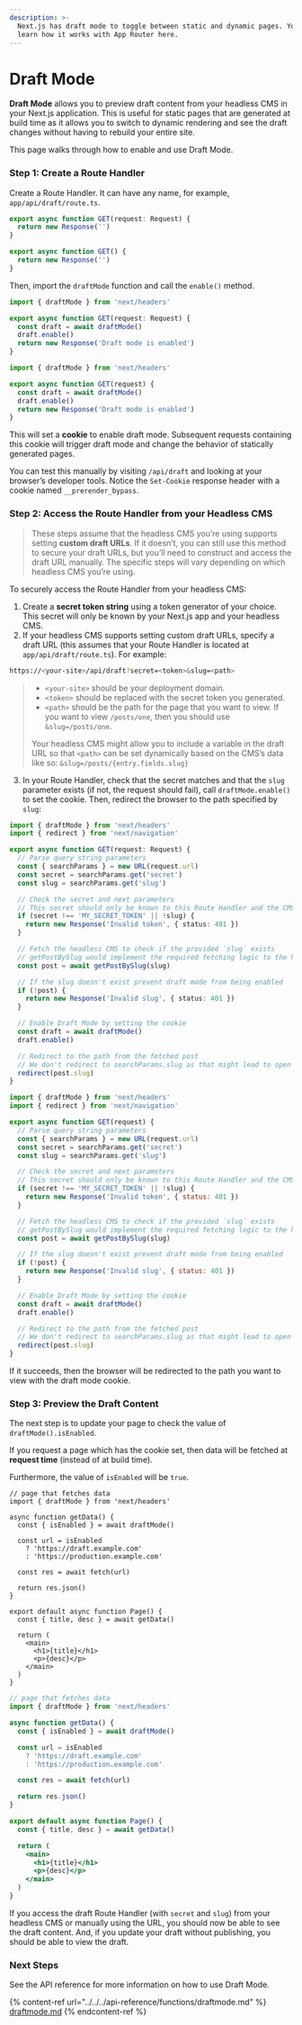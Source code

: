 ```yaml
---
description: >-
  Next.js has draft mode to toggle between static and dynamic pages. You can
  learn how it works with App Router here.
---
```


# Draft Mode

**Draft Mode** allows you to preview draft content from your headless CMS in your Next.js application. This is useful for static pages that are generated at build time as it allows you to switch to dynamic rendering and see the draft changes without having to rebuild your entire site.

This page walks through how to enable and use Draft Mode.

### Step 1: Create a Route Handler

Create a Route Handler. It can have any name, for example, `app/api/draft/route.ts`.

```ts
export async function GET(request: Request) {
  return new Response('')
}
```

```js
export async function GET() {
  return new Response('')
}
```

Then, import the `draftMode` function and call the `enable()` method.

```ts
import { draftMode } from 'next/headers'

export async function GET(request: Request) {
  const draft = await draftMode()
  draft.enable()
  return new Response('Draft mode is enabled')
}
```

```js
import { draftMode } from 'next/headers'

export async function GET(request) {
  const draft = await draftMode()
  draft.enable()
  return new Response('Draft mode is enabled')
}
```

This will set a **cookie** to enable draft mode. Subsequent requests containing this cookie will trigger draft mode and change the behavior of statically generated pages.

You can test this manually by visiting `/api/draft` and looking at your browser’s developer tools. Notice the `Set-Cookie` response header with a cookie named `__prerender_bypass`.

### Step 2: Access the Route Handler from your Headless CMS

> These steps assume that the headless CMS you’re using supports setting **custom draft URLs**. If it doesn’t, you can still use this method to secure your draft URLs, but you’ll need to construct and access the draft URL manually. The specific steps will vary depending on which headless CMS you’re using.

To securely access the Route Handler from your headless CMS:

1. Create a **secret token string** using a token generator of your choice. This secret will only be known by your Next.js app and your headless CMS.
2. If your headless CMS supports setting custom draft URLs, specify a draft URL (this assumes that your Route Handler is located at `app/api/draft/route.ts`). For example:

```bash
https://<your-site>/api/draft?secret=<token>&slug=<path>
```

> * `<your-site>` should be your deployment domain.
> * `<token>` should be replaced with the secret token you generated.
> * `<path>` should be the path for the page that you want to view. If you want to view `/posts/one`, then you should use `&slug=/posts/one`.
>
> Your headless CMS might allow you to include a variable in the draft URL so that `<path>` can be set dynamically based on the CMS’s data like so: `&slug=/posts/{entry.fields.slug}`

3. In your Route Handler, check that the secret matches and that the `slug` parameter exists (if not, the request should fail), call `draftMode.enable()` to set the cookie. Then, redirect the browser to the path specified by `slug`:

```ts
import { draftMode } from 'next/headers'
import { redirect } from 'next/navigation'

export async function GET(request: Request) {
  // Parse query string parameters
  const { searchParams } = new URL(request.url)
  const secret = searchParams.get('secret')
  const slug = searchParams.get('slug')

  // Check the secret and next parameters
  // This secret should only be known to this Route Handler and the CMS
  if (secret !== 'MY_SECRET_TOKEN' || !slug) {
    return new Response('Invalid token', { status: 401 })
  }

  // Fetch the headless CMS to check if the provided `slug` exists
  // getPostBySlug would implement the required fetching logic to the headless CMS
  const post = await getPostBySlug(slug)

  // If the slug doesn't exist prevent draft mode from being enabled
  if (!post) {
    return new Response('Invalid slug', { status: 401 })
  }

  // Enable Draft Mode by setting the cookie
  const draft = await draftMode()
  draft.enable()

  // Redirect to the path from the fetched post
  // We don't redirect to searchParams.slug as that might lead to open redirect vulnerabilities
  redirect(post.slug)
}
```

```js
import { draftMode } from 'next/headers'
import { redirect } from 'next/navigation'

export async function GET(request) {
  // Parse query string parameters
  const { searchParams } = new URL(request.url)
  const secret = searchParams.get('secret')
  const slug = searchParams.get('slug')

  // Check the secret and next parameters
  // This secret should only be known to this Route Handler and the CMS
  if (secret !== 'MY_SECRET_TOKEN' || !slug) {
    return new Response('Invalid token', { status: 401 })
  }

  // Fetch the headless CMS to check if the provided `slug` exists
  // getPostBySlug would implement the required fetching logic to the headless CMS
  const post = await getPostBySlug(slug)

  // If the slug doesn't exist prevent draft mode from being enabled
  if (!post) {
    return new Response('Invalid slug', { status: 401 })
  }

  // Enable Draft Mode by setting the cookie
  const draft = await draftMode()
  draft.enable()

  // Redirect to the path from the fetched post
  // We don't redirect to searchParams.slug as that might lead to open redirect vulnerabilities
  redirect(post.slug)
}
```

If it succeeds, then the browser will be redirected to the path you want to view with the draft mode cookie.

### Step 3: Preview the Draft Content

The next step is to update your page to check the value of `draftMode().isEnabled`.

If you request a page which has the cookie set, then data will be fetched at **request time** (instead of at build time).

Furthermore, the value of `isEnabled` will be `true`.

```tsx
// page that fetches data
import { draftMode } from 'next/headers'

async function getData() {
  const { isEnabled } = await draftMode()

  const url = isEnabled
    ? 'https://draft.example.com'
    : 'https://production.example.com'

  const res = await fetch(url)

  return res.json()
}

export default async function Page() {
  const { title, desc } = await getData()

  return (
    <main>
      <h1>{title}</h1>
      <p>{desc}</p>
    </main>
  )
}
```

```jsx
// page that fetches data
import { draftMode } from 'next/headers'

async function getData() {
  const { isEnabled } = await draftMode()

  const url = isEnabled
    ? 'https://draft.example.com'
    : 'https://production.example.com'

  const res = await fetch(url)

  return res.json()
}

export default async function Page() {
  const { title, desc } = await getData()

  return (
    <main>
      <h1>{title}</h1>
      <p>{desc}</p>
    </main>
  )
}
```

If you access the draft Route Handler (with `secret` and `slug`) from your headless CMS or manually using the URL, you should now be able to see the draft content. And, if you update your draft without publishing, you should be able to view the draft.

### Next Steps <a href="#next-steps" id="next-steps"></a>

See the API reference for more information on how to use Draft Mode.

{% content-ref url="../../../api-reference/functions/draftmode.md" %}
[draftmode.md](../../../api-reference/functions/draftmode.md)
{% endcontent-ref %}
